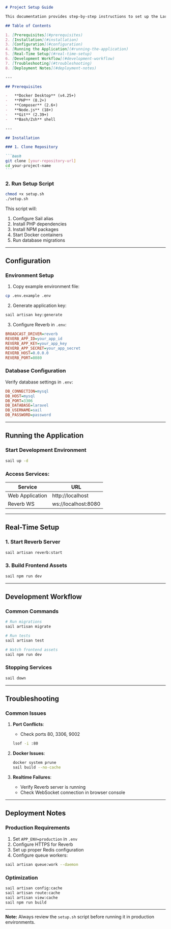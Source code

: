 ````markdown
# Project Setup Guide

This documentation provides step-by-step instructions to set up the Laravel project with Sail and Reverb.

## Table of Contents

1. [Prerequisites](#prerequisites)
2. [Installation](#installation)
3. [Configuration](#configuration)
4. [Running the Application](#running-the-application)
5. [Real-Time Setup](#real-time-setup)
6. [Development Workflow](#development-workflow)
7. [Troubleshooting](#troubleshooting)
8. [Deployment Notes](#deployment-notes)

---

## Prerequisites

-   **Docker Desktop** (v4.25+)
-   **PHP** (8.2+)
-   **Composer** (2.6+)
-   **Node.js** (18+)
-   **Git** (2.39+)
-   **Bash/Zsh** shell

---

## Installation

### 1. Clone Repository

```bash
git clone [your-repository-url]
cd your-project-name
```
````

### 2. Run Setup Script

```bash
chmod +x setup.sh
./setup.sh
```

This script will:

1. Configure Sail alias
2. Install PHP dependencies
3. Install NPM packages
4. Start Docker containers
5. Run database migrations

---

## Configuration

### Environment Setup

1. Copy example environment file:

```bash
cp .env.example .env
```

2. Generate application key:

```bash
sail artisan key:generate
```

3. Configure Reverb in `.env`:

```ini
BROADCAST_DRIVER=reverb
REVERB_APP_ID=your_app_id
REVERB_APP_KEY=your_app_key
REVERB_APP_SECRET=your_app_secret
REVERB_HOST=0.0.0.0
REVERB_PORT=8080
```

### Database Configuration

Verify database settings in `.env`:

```ini
DB_CONNECTION=mysql
DB_HOST=mysql
DB_PORT=3306
DB_DATABASE=laravel
DB_USERNAME=sail
DB_PASSWORD=password
```

---

## Running the Application

### Start Development Environment

```bash
sail up -d
```

### Access Services:

| Service         | URL                 |
| --------------- | ------------------- |
| Web Application | http://localhost    |
| Reverb WS       | ws://localhost:8080 |

---

## Real-Time Setup

### 1. Start Reverb Server

```bash
sail artisan reverb:start
```

### 3. Build Frontend Assets

```bash
sail npm run dev
```

---

## Development Workflow

### Common Commands

```bash
# Run migrations
sail artisan migrate

# Run tests
sail artisan test

# Watch frontend assets
sail npm run dev
```

### Stopping Services

```bash
sail down
```

---

## Troubleshooting

### Common Issues

1. **Port Conflicts**:

    - Check ports 80, 3306, 9002

    ```bash
    lsof -i :80
    ```

2. **Docker Issues**:

    ```bash
    docker system prune
    sail build --no-cache
    ```

3. **Realtime Failures**:
    - Verify Reverb server is running
    - Check WebSocket connection in browser console

---

## Deployment Notes

### Production Requirements

1. Set `APP_ENV=production` in `.env`
2. Configure HTTPS for Reverb
3. Set up proper Redis configuration
4. Configure queue workers:

```bash
sail artisan queue:work --daemon
```

### Optimization

```bash
sail artisan config:cache
sail artisan route:cache
sail artisan view:cache
sail npm run build
```

---

**Note:** Always review the `setup.sh` script before running it in production environments.
